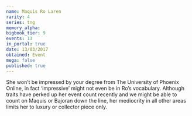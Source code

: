 ```yaml
---
name: Maquis Ro Laren
rarity: 4
series: tng
memory_alpha:
bigbook_tier: 9
events: 13
in_portal: true
date: 13/03/2017
obtained: Event
mega: false
published: true
---
```


She won’t be impressed by your degree from The University of Phoenix Online, in fact ‘impressive’ might not even be in Ro’s vocabulary. Although traits have perked up her event count recently and we might be able to count on Maquis or Bajoran down the line, her mediocrity in all other areas limits her to luxury or collector piece only.
